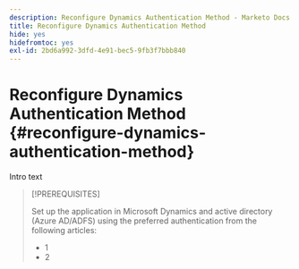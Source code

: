 ```yaml
---
description: Reconfigure Dynamics Authentication Method - Marketo Docs - Product Documentation
title: Reconfigure Dynamics Authentication Method
hide: yes
hidefromtoc: yes
exl-id: 2bd6a992-3dfd-4e91-bec5-9fb3f7bbb840
---
```

# Reconfigure Dynamics Authentication Method {#reconfigure-dynamics-authentication-method}

Intro text

>[!PREREQUISITES]
>
>Set up the application in Microsoft Dynamics and active directory (Azure AD/ADFS) using the preferred authentication from the following articles:
>* 1
>* 2
